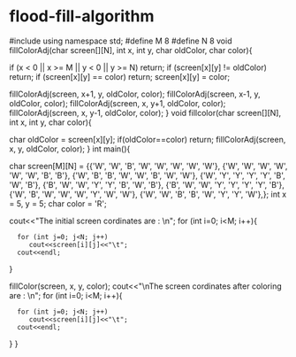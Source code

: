 # flood-fill-algorithm

#include<iostream>
using namespace std;
#define M 8
#define N 8
void fillColorAdj(char screen[][N], int x, int y, char oldColor, char color){

   if (x < 0 || x >= M || y < 0 || y >= N)
      return;
   if (screen[x][y] != oldColor)
      return;
   if (screen[x][y] == color)
      return;
   screen[x][y] = color;

   fillColorAdj(screen, x+1, y, oldColor, color);
   fillColorAdj(screen, x-1, y, oldColor, color);
   fillColorAdj(screen, x, y+1, oldColor, color);
   fillColorAdj(screen, x, y-1, oldColor, color);
}
void fillcolor(char screen[][N], int x, int y, char color){

   char oldColor = screen[x][y];
   if(oldColor==color) return;
   fillColorAdj(screen, x, y, oldColor, color);
}
int main(){

   char screen[M][N] = {{'W', 'W', 'B', 'W', 'W', 'W', 'W', 'W'},
      {'W', 'W', 'W', 'W', 'W', 'W', 'B', 'B'},
      {'W', 'B', 'B', 'W', 'W', 'B', 'W', 'W'},
      {'W', 'Y', 'Y', 'Y', 'Y', 'B', 'W', 'B'},
      {'B', 'W', 'W', 'Y', 'Y', 'B', 'W', 'B'},
      {'B', 'W', 'W', 'Y', 'Y', 'Y', 'Y', 'B'},
      {'W', 'B', 'W', 'W', 'W', 'Y', 'W', 'W'},
      {'W', 'W', 'B', 'B', 'W', 'Y', 'Y', 'W'},};
   int x = 5, y = 5;
   char color = 'R';

   cout<<"The initial screen cordinates are : \n";
   for (int i=0; i<M; i++){

      for (int j=0; j<N; j++)
         cout<<screen[i][j]<<"\t";
      cout<<endl;
   }

   fillColor(screen, x, y, color);
   cout<<"\nThe screen cordinates after coloring are : \n";
   for (int i=0; i<M; i++){

      for (int j=0; j<N; j++)
         cout<<screen[i][j]<<"\t";
      cout<<endl;
   }
}
